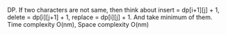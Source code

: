 DP. If two characters are not same, then think about insert = dp[i+1][j] + 1, delete = dp[i][j+1] + 1, replace = dp[i][j] + 1. And take minimum of them.  
Time complexity O(nm), Space complexity O(nm)